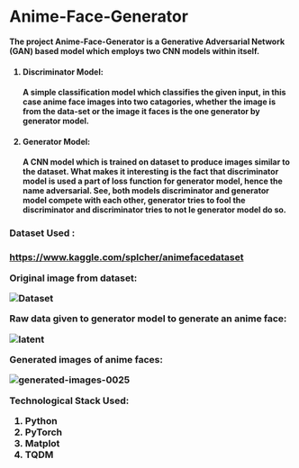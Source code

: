 # Anime-Face-Generator
<b>The project Anime-Face-Generator is a Generative Adversarial Network (GAN) based model which employs two CNN models within itself.<b>
1. <h4>Discriminator Model:<h4> A simple classification model which classifies the given input, in this case anime face images into two catagories, whether the image is from the data-set or the image it faces is the one generator by generator model.
2. <h4>Generator Model:<h4> A CNN model which is trained on dataset to produce images similar to the dataset. What makes it interesting is the fact that discriminator model is used a part of loss function for generator model, hence the name adversarial. See, both models discriminator and generator model compete with each other, generator tries to fool the discriminator and discriminator tries to not le generator model do so.
 
<h3>Dataset Used :<h3>
 
 https://www.kaggle.com/splcher/animefacedataset

Original image from dataset:

![Dataset](https://user-images.githubusercontent.com/22273562/149710207-98bc4413-97e1-4512-b53a-b4fd88fdfba0.PNG)

Raw data given to generator model to generate an anime face:

![latent](https://user-images.githubusercontent.com/22273562/149710254-746ee68a-3296-40a7-b4a9-38b7f1c58e01.PNG)

Generated images of anime faces:

![generated-images-0025](https://user-images.githubusercontent.com/22273562/149710280-44d8b020-f1f3-46cb-859e-974150f605b3.png)

Technological Stack Used:
1. Python
2. PyTorch
3. Matplot
4. TQDM
